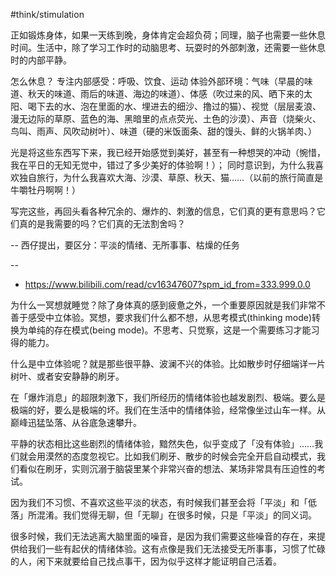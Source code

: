 #think/stimulation 

正如锻炼身体，如果一天练到晚，身体肯定会超负荷；同理，脑子也需要一些休息时间。生活中，除了学习工作时的动脑思考、玩耍时的外部刺激，还需要一些休息时的内部平静。

怎么休息？
专注内部感受：呼吸、饮食、运动
体验外部环境：气味（早晨的味道、秋天的味道、雨后的味道、海边的味道）、体感（吹过来的风、晒下来的太阳、喝下去的水、泡在里面的水、埋进去的细沙、撸过的猫）、视觉（层层麦浪、漫无边际的草原、蓝色的海、黑暗里的点点荧光、土色的沙漠）、声音（烧柴火、鸟叫、雨声、风吹动树叶）、味道（硬的米饭面条、甜的馒头、鲜的火锅羊肉、）

光是将这些东西写下来，我已经开始感觉到美好，甚至有一种想哭的冲动（惋惜，我在平日的无知无觉中，错过了多少美好的体验啊！）；
同时意识到，为什么我喜欢独自旅行，为什么我喜欢大海、沙漠、草原、秋天、猫……（以前的旅行简直是牛嚼牡丹啊啊！）

写完这些，再回头看各种冗余的、爆炸的、刺激的信息，它们真的更有意思吗？它们真的是我需要的吗？它们真的无法割舍吗？

--
西仔提出，要区分：平淡的情绪、无所事事、枯燥的任务

--
- https://www.bilibili.com/read/cv16347607?spm_id_from=333.999.0.0

为什么一冥想就睡觉？除了身体真的感到疲惫之外，一个重要原因就是我们非常不善于感受中立体验。冥想，要求我们什么都不想，从思考模式(thinking mode)转换为单纯的存在模式(being mode)。不思考、只觉察，这是一个需要练习才能习得的能力。

什么是中立体验呢？就是那些很平静、波澜不兴的体验。比如散步时仔细端详一片树叶、或者安安静静的刷牙。

在「爆炸消息」的超限刺激下，我们所经历的情绪体验也越发剧烈、极端。要么是极端的好，要么是极端的坏。我们在生活中的情绪体验，经常像坐过山车一样。从巅峰迅猛坠落、从谷底急速攀升。

平静的状态相比这些剧烈的情绪体验，黯然失色，似乎变成了「没有体验」……我们就会用漠然的态度忽视它。比如我们刷牙、散步的时候会完全开启自动模式，我们看似在刷牙，实则沉溺于脑袋里某个非常兴奋的想法、某场非常具有压迫性的考试。

因为我们不习惯、不喜欢这些平淡的状态，有时候我们甚至会将「平淡」和「低落」所混淆。我们觉得无聊，但「无聊」在很多时候，只是「平淡」的同义词。

很多时候，我们无法逃离大脑里面的噪音，是因为我们需要这些噪音的存在，来提供给我们一些有起伏的情绪体验。这有点像是我们无法接受无所事事，习惯了忙碌的人，闲下来就要给自己找点事干，因为似乎这样才能证明自己活着。


